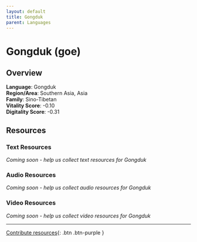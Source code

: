 ```yaml
---
layout: default
title: Gongduk
parent: Languages
---
```


# Gongduk (goe)

## Overview

**Language**: Gongduk  
**Region/Area**: Southern Asia, Asia  
**Family**: Sino-Tibetan  
**Vitality Score**: -0.10  
**Digitality Score**: -0.31  

## Resources

### Text Resources
*Coming soon - help us collect text resources for Gongduk*

### Audio Resources
*Coming soon - help us collect audio resources for Gongduk*

### Video Resources
*Coming soon - help us collect video resources for Gongduk*

---

[Contribute resources](https://fairtrain.github.io/){: .btn .btn-purple }
